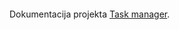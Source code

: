<object data="https://drive.google.com/file/d/1VvzpNiK3NmoS1C79pxBkFYXNlZKei6zh/view?usp=sharing" type="application/pdf" width="700px" height="700px">
    <embed src="https://drive.google.com/file/d/1VvzpNiK3NmoS1C79pxBkFYXNlZKei6zh/view?usp=sharing">
        <p>Dokumentacija projekta <a href="https://drive.google.com/file/d/1VvzpNiK3NmoS1C79pxBkFYXNlZKei6zh/view?usp=sharing">Task manager</a>.</p>
    </embed>
</object>

